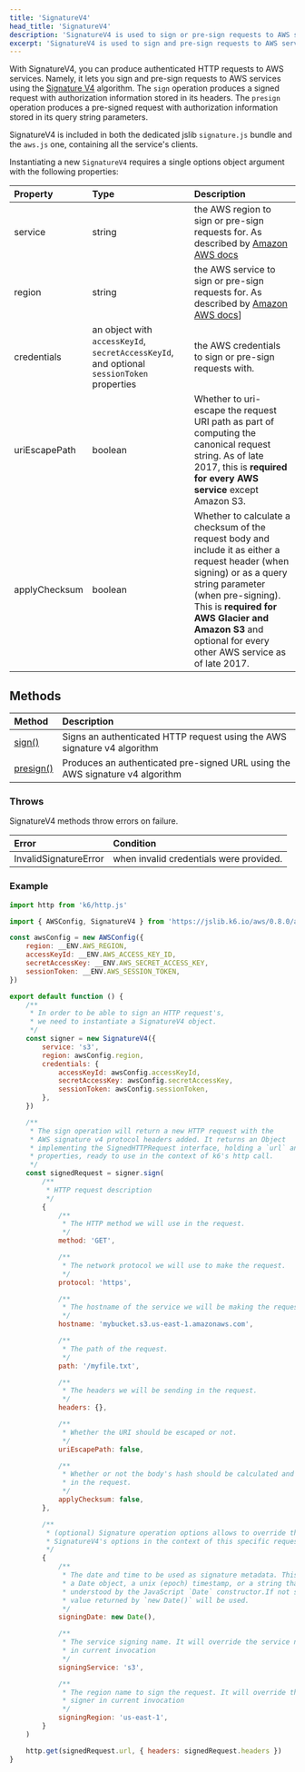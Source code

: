 ```yaml
---
title: 'SignatureV4'
head_title: 'SignatureV4'
description: 'SignatureV4 is used to sign or pre-sign requests to AWS services using the Signature V4 algorithm'
excerpt: 'SignatureV4 is used to sign and pre-sign requests to AWS services using the Signature V4 algorithm'
---
```


With SignatureV4, you can produce authenticated HTTP requests to AWS services. Namely, it lets you sign and pre-sign requests to AWS services using the [Signature V4](https://docs.aws.amazon.com/general/latest/gr/signature-version-4.html) algorithm. The `sign` operation produces a signed request with authorization information stored in its headers.
The `presign` operation produces a pre-signed request with authorization information stored in its query string parameters.

SignatureV4 is included in both the dedicated jslib `signature.js` bundle and the `aws.js` one, containing all the service's clients.

Instantiating a new `SignatureV4` requires a single options object argument with the following properties:

| Property      | Type                                                                                      | Description                                                                                                                                                                                                                                                             |
| :------------ | :---------------------------------------------------------------------------------------- | :---------------------------------------------------------------------------------------------------------------------------------------------------------------------------------------------------------------------------------------------------------------------- |
| service       | string                                                                                    | the AWS region to sign or pre-sign requests for. As described by [Amazon AWS docs](https://docs.aws.amazon.com/general/latest/gr/rande.html)                                                                                                                             |
| region        | string                                                                                    | the AWS service to sign or pre-sign requests for. As described by [Amazon AWS docs](https://aws.amazon.com/about-aws/global-infrastructure/regions_az/)]                                                                                                                  |
| credentials   | an object with `accessKeyId`, `secretAccessKeyId`, and optional `sessionToken` properties | the AWS credentials to sign or pre-sign requests with.                                                                                                                                                                                                                   |
| uriEscapePath | boolean                                                                                   | Whether to uri-escape the request URI path as part of computing the canonical request string. As of late 2017, this is **required for every AWS service** except Amazon S3.                                                                                                |
| applyChecksum | boolean                                                                                   | Whether to calculate a checksum of the request body and include it as either a request header (when signing) or as a query string parameter (when pre-signing). This is **required for AWS Glacier and Amazon S3** and optional for every other AWS service as of late 2017. |

## Methods

<!-- vale off -->
| Method                                                     | Description                                                                   |
| :--------------------------------------------------------- | :---------------------------------------------------------------------------- |
| [sign()](/javascript-api/jslib/aws/signaturev4/sign)       | Signs an authenticated HTTP request using the AWS signature v4 algorithm      |
| [presign()](/javascript-api/jslib/aws/signaturev4/presign) | Produces an authenticated pre-signed URL using the AWS signature v4 algorithm |
<!-- vale on -->

### Throws

SignatureV4 methods throw errors on failure.

| Error                 | Condition                               |
| :-------------------- | :-------------------------------------- |
| InvalidSignatureError | when invalid credentials were provided. |

### Example

<CodeGroup labels={[]}>

```javascript
import http from 'k6/http.js'

import { AWSConfig, SignatureV4 } from 'https://jslib.k6.io/aws/0.8.0/aws.js'

const awsConfig = new AWSConfig({
    region: __ENV.AWS_REGION,
    accessKeyId: __ENV.AWS_ACCESS_KEY_ID,
    secretAccessKey: __ENV.AWS_SECRET_ACCESS_KEY,
    sessionToken: __ENV.AWS_SESSION_TOKEN,
})

export default function () {
    /**
     * In order to be able to sign an HTTP request's,
     * we need to instantiate a SignatureV4 object.
     */
    const signer = new SignatureV4({
        service: 's3',
        region: awsConfig.region,
        credentials: {
            accessKeyId: awsConfig.accessKeyId,
            secretAccessKey: awsConfig.secretAccessKey,
            sessionToken: awsConfig.sessionToken,
        },
    })

    /**
     * The sign operation will return a new HTTP request with the
     * AWS signature v4 protocol headers added. It returns an Object
     * implementing the SignedHTTPRequest interface, holding a `url` and a `headers`
     * properties, ready to use in the context of k6's http call.
     */
    const signedRequest = signer.sign(
        /**
         * HTTP request description
         */
        {
            /**
             * The HTTP method we will use in the request.
             */
            method: 'GET',

            /**
             * The network protocol we will use to make the request.
             */
            protocol: 'https',

            /**
             * The hostname of the service we will be making the request to.
             */
            hostname: 'mybucket.s3.us-east-1.amazonaws.com',

            /**
             * The path of the request.
             */
            path: '/myfile.txt',

            /**
             * The headers we will be sending in the request.
             */
            headers: {},

            /**
             * Whether the URI should be escaped or not.
             */
            uriEscapePath: false,

            /**
             * Whether or not the body's hash should be calculated and included
             * in the request.
             */
            applyChecksum: false,
        },

        /**
         * (optional) Signature operation options allows to override the
         * SignatureV4's options in the context of this specific request.
         */
        {
            /**
             * The date and time to be used as signature metadata. This value should be
             * a Date object, a unix (epoch) timestamp, or a string that can be
             * understood by the JavaScript `Date` constructor.If not supplied, the
             * value returned by `new Date()` will be used.
             */
            signingDate: new Date(),

            /**
             * The service signing name. It will override the service name of the signer
             * in current invocation
             */
            signingService: 's3',

            /**
             * The region name to sign the request. It will override the signing region of the
             * signer in current invocation
             */
            signingRegion: 'us-east-1',
        }
    )

    http.get(signedRequest.url, { headers: signedRequest.headers })
}
```

</CodeGroup>
